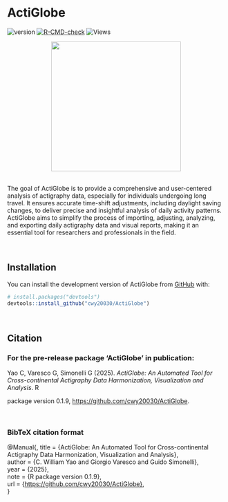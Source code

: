 # ActiGlobe

<!-- badges: start -->

![version](https://img.shields.io/badge/version-0.1.9-green)
[![R-CMD-check](https://github.com/cwy20030/ActiGlobe/actions/workflows/R-CMD-check.yaml/badge.svg)](https://github.com/cwy20030/ActiGlobe/actions/workflows/R-CMD-check.yaml)
![Views](https://raw.githubusercontent.com/cwy20030/ActiGlobe/badges/traffic_output/views.svg)


<!-- badges: end -->
<div align="center">
  <img src="Logo.png" width="300px" />
</div>

<br>

The goal of ActiGlobe is to provide a comprehensive and user-centered analysis of actigraphy data, especially for individuals undergoing long travel. It ensures accurate time-shift adjustments, including daylight saving changes, to deliver precise and insightful analysis of daily activity patterns. ActiGlobe aims to simplify the process of importing,
adjusting, analyzing, and exporting daily actigraphy data and visual reports, making it an essential tool for researchers and professionals in the field. 

<br>

## Installation

You can install the development version of ActiGlobe from
[GitHub](https://github.com/) with:

``` r
# install.packages("devtools")
devtools::install_github("cwy20030/ActiGlobe")
```

<br>

## Citation 
### For the pre-release package ‘ActiGlobe’ in publication:

  Yao C, Varesco G, Simonelli G (2025). _ActiGlobe: An Automated Tool for Cross-continental Actigraphy Data Harmonization, Visualization and Analysis_. R

  package version 0.1.9, <https://github.com/cwy20030/ActiGlobe>.
  
<br>

### BibTeX citation format
  @Manual{,
    title = {ActiGlobe: An Automated Tool for Cross-continental Actigraphy Data Harmonization, Visualization and Analysis},  
    author = {C. William Yao and Giorgio Varesco and Guido Simonelli},  
    year = {2025},  
    note = {R package version 0.1.9},  
    url = {https://github.com/cwy20030/ActiGlobe},  
  }
